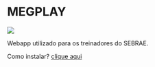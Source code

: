 MEGPLAY
=======

![](https://raw.githubusercontent.com/ellisonleao/megplay/gh-pages/img/mec.png)

Webapp utilizado para os treinadores do SEBRAE.

Como instalar? [clique aqui](https://github.com/ellisonleao/jogodoscriterios/wiki/Como-instalar)
